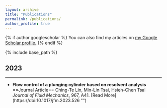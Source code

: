 ```yaml
---
layout: archive
title: "Publications"
permalink: /publications/
author_profile: true
---
```


{% if author.googlescholar %}
  You can also find my articles on <u><a href="{{author.googlescholar}}">my Google Scholar profile</a>.</u>
{% endif %}

{% include base_path %}

## 2023
---
- **Flow control of a plunging cylinder based on resolvent analysis**
  ==Journal Article==
  Ching-Te Lin, Min-Lin Tsai, Hsieh-Chen Tsai
  *Journal of Fluid Mechanics*, 967, A41. [Read More] (https://doi:10.1017/jfm.2023.526 "")
  

